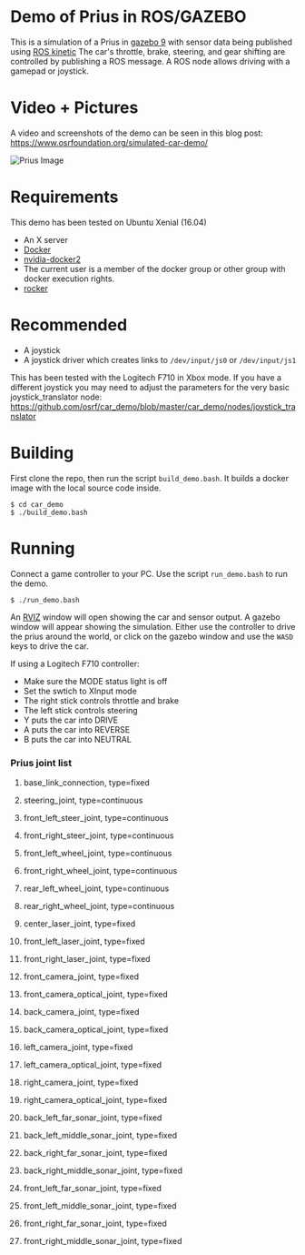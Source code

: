 # Demo of Prius in ROS/GAZEBO

This is a simulation of a Prius in [gazebo 9](http://gazebosim.org) with sensor data being published using [ROS kinetic](http://wiki.ros.org/kinetic/Installation)
The car's throttle, brake, steering, and gear shifting are controlled by publishing a ROS message.
A ROS node allows driving with a gamepad or joystick.

# Video + Pictures

A video and screenshots of the demo can be seen in this blog post: https://www.osrfoundation.org/simulated-car-demo/

![Prius Image](https://www.osrfoundation.org/wordpress2/wp-content/uploads/2017/06/prius_roundabout_exit.png)

# Requirements

This demo has been tested on Ubuntu Xenial (16.04)

* An X server
* [Docker](https://www.docker.com/get-docker)
* [nvidia-docker2](https://github.com/nvidia/nvidia-docker/wiki/Installation-(version-2.0))
* The current user is a member of the docker group or other group with docker execution rights.
* [rocker](https://github.com/osrf/rocker)

# Recommended

* A joystick
* A joystick driver which creates links to `/dev/input/js0` or `/dev/input/js1`

This has been tested with the Logitech F710 in Xbox mode. If you have a different joystick you may need to adjust the parameters for the very basic joystick_translator node: https://github.com/osrf/car_demo/blob/master/car_demo/nodes/joystick_translator

# Building

First clone the repo, then run the script `build_demo.bash`.
It builds a docker image with the local source code inside.

```
$ cd car_demo
$ ./build_demo.bash
```

# Running

Connect a game controller to your PC.
Use the script `run_demo.bash` to run the demo.

```
$ ./run_demo.bash
```
An [RVIZ](http://wiki.ros.org/rviz) window will open showing the car and sensor output.
A gazebo window will appear showing the simulation.
Either use the controller to drive the prius around the world, or click on the gazebo window and use the `WASD` keys to drive the car.

If using a Logitech F710 controller:

* Make sure the MODE status light is off
* Set the swtich to XInput mode
* The right stick controls throttle and brake
* The left stick controls steering
* Y puts the car into DRIVE
* A puts the car into REVERSE
* B puts the car into NEUTRAL


### Prius joint list
1. base_link_connection,        type=fixed
2. steering_joint,              type=continuous
3. front_left_steer_joint,      type=continuous
4. front_right_steer_joint,     type=continuous
5. front_left_wheel_joint,      type=continuous
6. front_right_wheel_joint,     type=continuous
7. rear_left_wheel_joint,       type=continuous
8. rear_right_wheel_joint,      type=continuous

9. center_laser_joint,          type=fixed
10. front_left_laser_joint,      type=fixed
11. front_right_laser_joint,     type=fixed

12. front_camera_joint,         type=fixed
13. front_camera_optical_joint, type=fixed
14. back_camera_joint,          type=fixed
15. back_camera_optical_joint,  type=fixed
16. left_camera_joint,          type=fixed
17. left_camera_optical_joint,  type=fixed
18. right_camera_joint,         type=fixed
19. right_camera_optical_joint, type=fixed

20. back_left_far_sonar_joint,      type=fixed
21. back_left_middle_sonar_joint,   type=fixed
22. back_right_far_sonar_joint,     type=fixed
23. back_right_middle_sonar_joint,  type=fixed

24. front_left_far_sonar_joint,      type=fixed
25. front_left_middle_sonar_joint,   type=fixed
26. front_right_far_sonar_joint,     type=fixed
27. front_right_middle_sonar_joint,  type=fixed
